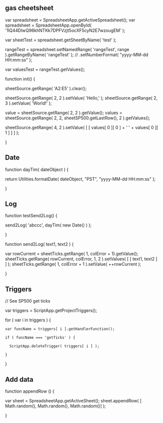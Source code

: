 ## gas cheetsheet

var spreadsheet = SpreadsheetApp.getActiveSpreadsheet();
var spreadsheet = SpreadsheetApp.openById( '1lQ44DlwQ96khNTKk7DPFVzjt5ocXF5cyN2E7wzougEM' );

var sheetTest = spreadsheet.getSheetByName( 'test' );

rangeTest = spreadsheet.setNamedRange( 'rangeTest', range ).getRangeByName( 'rangeTest' );
// .setNumberFormat( "yyyy-MM-dd HH:mm:ss" );

var valuesTest = rangeTest.getValues();

function init() {

  sheetSource.getRange( 'A2:E5' ).clear();

  sheetSource.getRange( 2, 2 ).setValue( 'Hello,' );
  sheetSource.getRange( 2, 3 ).setValue( 'World!' );

  value = sheetSource.getRange( 2, 2 ).getValue();
  values = sheetSource.getRange( 2, 2, sheetSP500.getLastRow(), 2 ).getValues();

  sheetSource.getRange( 4, 2 ).setValue( [ [ values[ 0 ][ 0 ] + ' ' + values[ 0 ][ 1 ] ] ] );

}


## Date

function dayTim( dateObject ) {

  return Utilities.formatDate( dateObject, "PST", "yyyy-MM-dd HH:mm:ss" );

}


## Log

function testSend2Log() {

  send2Log( 'abccc', dayTim( new Date() ) );

}

function send2Log( text1, text2 ) {

  var rowCurrent = sheetTicks.getRange( 1, colError + 1).getValue();
  sheetTicks.getRange( rowCurrent, colError, 1, 2 ).setValues( [ [ text1, text2 ] ] );
  sheetTicks.getRange( 1, colError + 1 ).setValue( ++rowCurrent );

}


## Triggers
// See SP500 get ticks

  var triggers = ScriptApp.getProjectTriggers();

  for ( var i in triggers ) {

    var funcName = triggers[ i ].getHandlerFunction();

    if ( funcName === 'getTicks' ) {

      ScriptApp.deleteTrigger( triggers[ i ] );

    }

  }


## Add data

function appendRow () {

  var sheet = SpreadsheetApp.getActiveSheet();
  sheet.appendRow( [ Math.random(), Math.random(), Math.random()] );

}